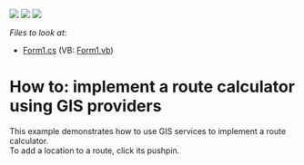 <!-- default badges list -->
![](https://img.shields.io/endpoint?url=https://codecentral.devexpress.com/api/v1/VersionRange/128576543/16.1.4%2B)
[![](https://img.shields.io/badge/Open_in_DevExpress_Support_Center-FF7200?style=flat-square&logo=DevExpress&logoColor=white)](https://supportcenter.devexpress.com/ticket/details/T187741)
[![](https://img.shields.io/badge/📖_How_to_use_DevExpress_Examples-e9f6fc?style=flat-square)](https://docs.devexpress.com/GeneralInformation/403183)
<!-- default badges end -->
<!-- default file list -->
*Files to look at*:

* [Form1.cs](./CS/WinForms_MapControl_GIS/Form1.cs) (VB: [Form1.vb](./VB/WinForms_MapControl_GIS/Form1.vb))
<!-- default file list end -->
# How to: implement a route calculator using GIS providers


This example demonstrates how to use GIS services to implement a route calculator.<br />To add a location to a route, click its pushpin.<br /><br />

<br/>


